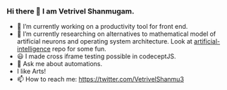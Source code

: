 ### Hi there 👋 I am Vetrivel Shanmugam.


- 🚶 I’m currently working on a productivity tool for front end.
- 🌱 I’m currently researching on alternatives to mathematical model of artificial neurons and operating system architecture. Look at [artificial-intelligence](https://github.com/imvetri/artificial-intelligence) repo for some fun.
- 😃 I made cross iframe testing possible in codeceptJS.
- 💬 Ask me about automations.
- I like Arts!
- 📫 How to reach me: https://twitter.com/VetrivelShanmu3
